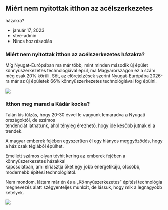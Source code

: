 ## Miért nem nyitottak itthon az acélszerkezetes  
házakra?

- január 17, 2023
- stee-admin
- Nincs hozzászólás

### Miért nem nyitottak itthon az acélszerkezetes házakra?

Míg Nyugat-Európában ma már több, mint minden második új épület könnyűszerkezetes technológiával épül, ma Magyarországon ez a szám még csak 20% körüli. Sőt, az előrejelzések szerint Nyugat-Európába 2026-ra már az új épületek 66% könnyűszerkezetes technológiával fog épülni.

![](https://steelhome.hu/wp-content/uploads/2023/01/wf.jpg)

### Itthon meg marad a Kádár kocka?

Talán kis túlzás, hogy 20-30 évvel le vagyunk lemaradva a Nyugati országoktól, de számos  
tendenciát láthatunk, ahol tényleg érezhető, hogy ide később jutnak el a trendek.

A magyar emberek fejében egyszerűen él egy hiányos meggyőződés, hogy a ház csak téglából épülhet.

Emellett számos olyan tévhit kering az emberek fejében a könnyűszerkezetes házakkal  
kapcsolatban, ami elriasztja őket egy jobb energetikájú, olcsóbb, modernebb építési technológiától.

Nem mondom, láttam már én és a „Könnyűszerkezetes” építési technológia megnevezés alatt szégyenteljes munkát, de lássuk, hogy mik a legnagyobb kételyek.

![](https://steelhome.hu/wp-content/uploads/2023/01/Prefab-Homes-Ontario-masolat.jpg)